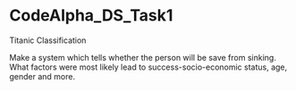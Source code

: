 # CodeAlpha_DS_Task1

Titanic Classification

Make a system which tells whether the person will
be save from sinking. What factors were most likely
lead to success-socio-economic status, age, gender
and more.
